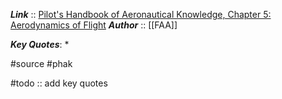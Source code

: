 ***Link***      :: [Pilot's Handbook of Aeronautical Knowledge, Chapter 5: Aerodynamics of Flight](https://www.faa.gov/sites/faa.gov/files/regulations_policies/handbooks_manuals/aviation/phak/07_phak_ch5.pdf)
***Author*** :: [[FAA]]

***Key Quotes***:
* 

#source #phak 

#todo :: add key quotes